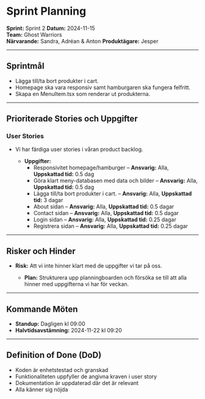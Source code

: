 # Sprint Planning

**Sprint:** Sprint 2
**Datum:** 2024-11-15  
**Team:** Ghost Warriors  
**Närvarande:** Sandra, Adréan & Anton
**Produktägare:** Jesper

---

## Sprintmål

- Lägga till/ta bort produkter i cart.
- Homepage ska vara responsiv samt hamburgaren ska fungera felfritt.
- Skapa en MenuItem.tsx som renderar ut produkterna.

---

## Prioriterade Stories och Uppgifter

### User Stories

- Vi har färdiga user stories i våran product backlog.

  - **Uppgifter:**
    - Responsivitet homepage/hamburger – **Ansvarig:** Alla, **Uppskattad tid:** 0.5 dag
    - Göra klart meny-databasen med data och bilder – **Ansvarig:** Alla, **Uppskattad tid:** 0.5 dag
    - Lägga till/ta bort produkter i cart. – **Ansvarig:** Alla, **Uppskattad tid:** 3 dagar
    - About sidan – **Ansvarig:** Alla, **Uppskattad tid:** 0.5 dagar
    - Contact sidan – **Ansvarig:** Alla, **Uppskattad tid:** 0.5 dagar
    - Login sidan – **Ansvarig:** Alla, **Uppskattad tid:** 0.25 dagar
    - Registrera sidan – **Ansvarig:** Alla, **Uppskattad tid:** 0.25 dagar

---

## Risker och Hinder

- **Risk:** Att vi inte hinner klart med de uppgifter vi tar på oss.

  - **Plan:** Strukturera upp planningboarden och försöka se till att alla hinner med uppgifterna vi har för veckan.

---

## Kommande Möten

- **Standup:** Dagligen kl 09:00
- **Halvtidsavstämning:** 2024-11-22 kl 09:20

---

## Definition of Done (DoD)

- Koden är enhetstestad och granskad
- Funktionaliteten uppfyller de angivna kraven i user story
- Dokumentation är uppdaterad där det är relevant
- Alla känner sig nöjda
